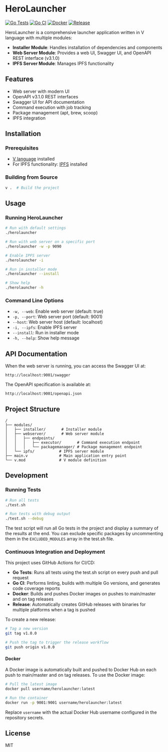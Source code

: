 # HeroLauncher

[![Go Tests](https://github.com/freeflowuniverse/herolauncher/actions/workflows/go-tests.yml/badge.svg)](https://github.com/freeflowuniverse/herolauncher/actions/workflows/go-tests.yml)
[![Go CI](https://github.com/freeflowuniverse/herolauncher/actions/workflows/go-ci.yml/badge.svg)](https://github.com/freeflowuniverse/herolauncher/actions/workflows/go-ci.yml)
[![Docker](https://github.com/freeflowuniverse/herolauncher/actions/workflows/docker.yml/badge.svg)](https://github.com/freeflowuniverse/herolauncher/actions/workflows/docker.yml)
[![Release](https://github.com/freeflowuniverse/herolauncher/actions/workflows/release.yml/badge.svg)](https://github.com/freeflowuniverse/herolauncher/actions/workflows/release.yml)

HeroLauncher is a comprehensive launcher application written in V language with multiple modules:

- **Installer Module**: Handles installation of dependencies and components
- **Web Server Module**: Provides a web UI, Swagger UI, and OpenAPI REST interface (v3.1.0)
- **IPFS Server Module**: Manages IPFS functionality

## Features

- Web server with modern UI
- OpenAPI v3.1.0 REST interfaces
- Swagger UI for API documentation
- Command execution with job tracking
- Package management (apt, brew, scoop)
- IPFS integration

## Installation

### Prerequisites

- [V language](https://vlang.io/) installed
- For IPFS functionality: [IPFS](https://ipfs.io/) installed

### Building from Source

```bash
v .  # Build the project
```

## Usage

### Running HeroLauncher

```bash
# Run with default settings
./herolauncher

# Run with web server on a specific port
./herolauncher -w -p 9090

# Enable IPFS server
./herolauncher -i

# Run in installer mode
./herolauncher --install

# Show help
./herolauncher -h
```

### Command Line Options

- `-w, --web`: Enable web server (default: true)
- `-p, --port`: Web server port (default: 9001)
- `--host`: Web server host (default: localhost)
- `-i, --ipfs`: Enable IPFS server
- `--install`: Run in installer mode
- `-h, --help`: Show help message

## API Documentation

When the web server is running, you can access the Swagger UI at:

```
http://localhost:9001/swagger
```

The OpenAPI specification is available at:

```
http://localhost:9001/openapi.json
```

## Project Structure

```
/
├── modules/
│   ├── installer/       # Installer module
│   ├── webserver/       # Web server module
│   │   ├── endpoints/
│   │   │   ├── executor/       # Command execution endpoint
│   │   │   └── packagemanager/ # Package management endpoint
│   └── ipfs/           # IPFS server module
├── main.v              # Main application entry point
└── v.mod               # V module definition
```

## Development

### Running Tests

```bash
# Run all tests
./test.sh

# Run tests with debug output
./test.sh --debug
```

The test script will run all Go tests in the project and display a summary of the results at the end. You can exclude specific packages by uncommenting them in the `EXCLUDED_MODULES` array in the test.sh file.

### Continuous Integration and Deployment

This project uses GitHub Actions for CI/CD:

- **Go Tests**: Runs all tests using the test.sh script on every push and pull request
- **Go CI**: Performs linting, builds with multiple Go versions, and generates code coverage reports
- **Docker**: Builds and pushes Docker images on pushes to main/master and on tag releases
- **Release**: Automatically creates GitHub releases with binaries for multiple platforms when a tag is pushed

To create a new release:

```bash
# Tag a new version
git tag v1.0.0

# Push the tag to trigger the release workflow
git push origin v1.0.0
```

#### Docker

A Docker image is automatically built and pushed to Docker Hub on each push to main/master and on tag releases. To use the Docker image:

```bash
# Pull the latest image
docker pull username/herolauncher:latest

# Run the container
docker run -p 9001:9001 username/herolauncher:latest
```

Replace `username` with the actual Docker Hub username configured in the repository secrets.

## License

MIT
